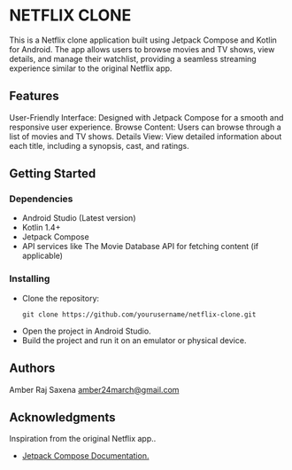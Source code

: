# NETFLIX CLONE

This is a Netflix clone application built using Jetpack Compose and Kotlin for Android. The app allows users to browse movies and TV shows, view details, and manage their watchlist, providing a seamless streaming experience similar to the original Netflix app.

## Features
User-Friendly Interface: Designed with Jetpack Compose for a smooth and responsive user experience.
Browse Content: Users can browse through a list of movies and TV shows.
Details View: View detailed information about each title, including a synopsis, cast, and ratings.

## Getting Started

### Dependencies

* Android Studio (Latest version)
* Kotlin 1.4+
* Jetpack Compose
* API services like The Movie Database API for fetching content (if applicable)

### Installing

* Clone the repository:
  ```
  git clone https://github.com/yourusername/netflix-clone.git
  ```
* Open the project in Android Studio.
* Build the project and run it on an emulator or physical device.

## Authors
Amber Raj Saxena
amber24march@gmail.com


## Acknowledgments

Inspiration from the original Netflix app..
* [Jetpack Compose Documentation.](https://developer.android.com/compose)

